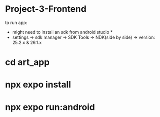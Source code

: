 # Project-3-Frontend
to run app:
* might need to install an sdk from android studio *
* settings -> sdk manager -> SDK Tools -> NDK(side by side) -> version: 25.2.x & 26.1.x 
# cd art_app
# npx expo install
# npx expo run:android
